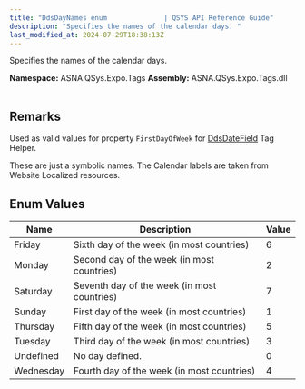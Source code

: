 ```yaml
---
title: "DdsDayNames enum              | QSYS API Reference Guide"
description: "Specifies the names of the calendar days. "
last_modified_at: 2024-07-29T18:38:13Z
---
```


Specifies the names of the calendar days.

**Namespace:** ASNA.QSys.Expo.Tags
**Assembly:** ASNA.QSys.Expo.Tags.dll
<br>
<br>

## Remarks

Used as valid values for property `FirstDayOfWeek` for [DdsDateField](/reference/expo/qsys-expo-tags/dds-date-field-tag-helper.html) Tag Helper.

These are just a symbolic names. The Calendar labels are taken from Website Localized resources.


## Enum Values

| Name | Description | Value
| --- | --- | --- 
| Friday | Sixth day of the week (in most countries) | 6 |
| Monday | Second day of the week (in most countries) | 2 |
| Saturday | Seventh day of the week (in most countries) | 7 |
| Sunday | First day of the week (in most countries) | 1 |
| Thursday | Fifth day of the week (in most countries) | 5 |
| Tuesday | Third day of the week (in most countries) | 3 |
| Undefined | No day defined. | 0 |
| Wednesday | Fourth day of the week (in most countries) | 4 |
